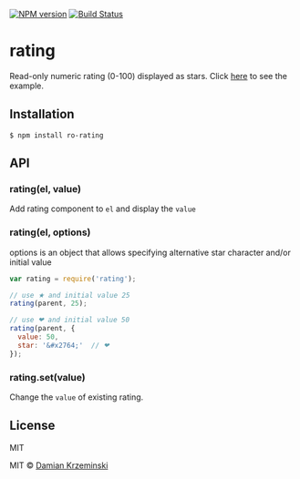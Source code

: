 [![NPM version][npm-image]][npm-url]
[![Build Status][travis-image]][travis-url]

# rating

  Read-only numeric rating (0-100) displayed as stars.
  Click [here](http://pirxpilot.github.com/rating) to see the example.

## Installation

    $ npm install ro-rating

## API

### rating(el, value)

Add rating component to `el` and display the `value`


### rating(el, options)

options is an object that allows specifying alternative star character and/or initial value

````javascript
var rating = require('rating');

// use ★ and initial value 25
rating(parent, 25);

// use ❤ and initial value 50
rating(parent, {
  value: 50,
  star: '&#x2764;'  // ❤
});
````

### rating.set(value)

Change the `value` of existing rating.


## License

  MIT

MIT © [Damian Krzeminski](https://pirxpilot.me)

[npm-image]: https://img.shields.io/npm/v/ro-rating.svg
[npm-url]: https://npmjs.org/package/ro-rating

[travis-url]: https://travis-ci.org/pirxpilot/rating
[travis-image]: https://img.shields.io/travis/pirxpilot/rating.svg

